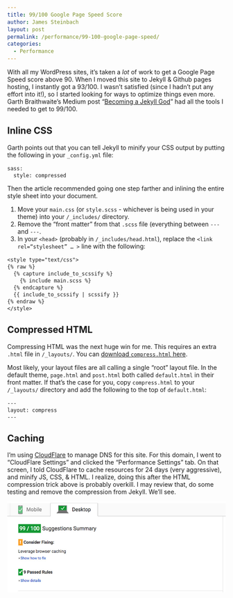 ```yaml
---
title: 99/100 Google Page Speed Score
author: James Steinbach
layout: post
permalink: /performance/99-100-google-page-speed/
categories:
  - Performance
---
```

With all my WordPress sites, it’s taken a *lot* of work to get a Google Page Speed score above 90. When I moved this site to Jekyll & Github pages hosting, I instantly got a 93/100. I wasn’t satisfied (since I hadn’t put any effort into it!), so I started looking for ways to optimize things even more. Garth Braithwaite’s Medium post &#8220;[Becoming a Jekyll God][2]&#8221; had all the tools I needed to get to 99/100.

## Inline CSS

Garth points out that you can tell Jekyll to minify your CSS output by putting the following in your `_config.yml` file:

```
sass:
  style: compressed
```

Then the article recommended going one step farther and inlining the entire style sheet into your document.

1. Move your `main.css` (or `style.scss` - whichever is being used in your theme) into your `/_includes/` directory.
2. Remove the “front matter” from that `.scss` file (everything between `---` and `---`.
3. In your `<head>` (probably in `/_includes/head.html`), replace the `<link rel=“stylesheet” … >` line with the following:

```
<style type="text/css">
{% raw %}
  {% capture include_to_scssify %}
    {% include main.scss %}
  {% endcapture %}
  {{ include_to_scssify | scssify }}
{% endraw %}
</style>
```

## Compressed HTML

Compressing HTML was the next huge win for me. This requires an extra `.html` file in `/_layouts/`. You can [download `compress.html` here][1].

Most likely, your layout files are all calling a single “root” layout file. In the default theme, `page.html` and `post.html` both called `default.html` in their front matter. If that’s the case for you, copy `compress.html` to your `/_layouts/` directory and add the following to the top of `default.html`:

```
---
layout: compress
---
```

## Caching

I’m using [CloudFlare](https://www.cloudflare.com "Visit cloudflare.com") to manage DNS for this site. For this domain, I went to “CloudFlare Settings” and clicked the “Performance Settings” tab. On that screen, I told CloudFlare to cache resources for 24 days (very aggressive), and minify JS, CSS, & HTML. I realize, doing this after the HTML compression trick above is probably overkill. I may review that, do some testing and remove the compression from Jekyll. We’ll see.

![Screenshot showing 99/100 Google Page Speed Score](/images/99-100-google-page-speed.jpg "Google Page Speed")

[1]: https://github.com/penibelst/jekyll-compress-html/releases/tag/v1.1.1 "Download compress.html"
[2]: https://medium.com/design-open/becoming-a-jekyll-god-ef722e93f771 "I am a Jekyll God"